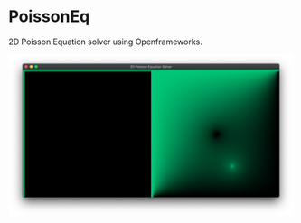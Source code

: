 # PoissonEq
2D Poisson Equation solver using Openframeworks.

![Solved example]( https://github.com/bemoregt/PoissonEq/blob/master/ScrShot.png "example")
